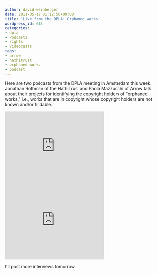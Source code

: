 ```yaml
---
author: david-weinberger
date: 2011-05-18 01:12:56+00:00
title: 'Live from the DPLA: Orphaned works'
wordpress_id: 633
categories:
- dpla
- Podcasts
- rights
- Videocasts
tags:
- arrow
- hathitrust
- orphaned works
- podcast
---
```


Here are two podcasts from the DPLA meeting in Amsterdam this week. Jonathan Rothman of the HathiTrust and Paola Mazzucchi of Arrow talk about their projects for identifying the copyright holders of "orphaned works," i.e., works that are in copyright whose copyright holders are not known and/or findable.

<div class="embed-container"><iframe width="320" height="240" src="https://www.youtube.com/embed/SLhGDc4hlLM" frameborder="0" allowfullscreen></iframe></div>

<div class="embed-container"><iframe width="320" height="240" src="https://www.youtube.com/embed/afZyrK2BXNs" frameborder="0" allowfullscreen></iframe></div>

I'll post more interviews tomorrow.
